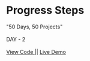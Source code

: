 # Progress Steps
"50 Days, 50 Projects"
<br> 
<br>
DAY - 2 
<br> 
<br> 
<a href="https://github.com/pushpakumari5117/progressSteps"> View Code </a> 
|| 
<a href="https://pushpakumari5117.github.io/progressSteps/"> Live Demo </a>
